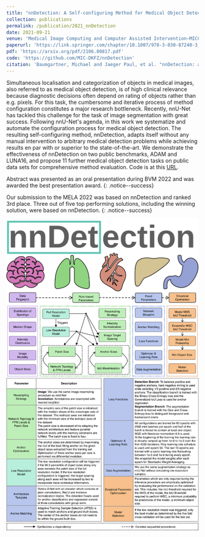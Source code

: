 ```yaml
---
title: "nnDetection: A Self-configuring Method for Medical Object Detection"
collection: publications
permalink: /publication/2021_nnDetection
date: 2021-09-21
venue: 'Medical Image Computing and Computer Assisted Intervention–MICCAI 2021'
paperurl: 'https://link.springer.com/chapter/10.1007/978-3-030-87240-3_51'
pdf: 'https://arxiv.org/pdf/2106.00817.pdf'
code: 'https://github.com/MIC-DKFZ/nnDetection'
citation: 'Baumgartner, Michael and Jaeger Paul, et al. "nnDetection: a self-configuring method for medical object detection." Medical Image Computing and Computer Assisted Intervention–MICCAI 2021: 24th International Conference, Strasbourg, France, September 27–October 1, 2021, Proceedings, Part V 24. Springer International Publishing, 2021.'
---
```


Simultaneous localisation and categorization of objects in medical images, also referred to as medical object detection, is of high clinical relevance because diagnostic decisions often depend on rating of objects rather than e.g. pixels. For this task, the cumbersome and iterative process of method configuration constitutes a major research bottleneck. Recently, nnU-Net has tackled this challenge for the task of image segmentation with great success. Following nnU-Net's agenda, in this work we systematize and automate the configuration process for medical object detection. The resulting self-configuring method, nnDetection, adapts itself without any manual intervention to arbitrary medical detection problems while achieving results en par with or superior to the state-of-the-art. We demonstrate the effectiveness of nnDetection on two public benchmarks, ADAM and LUNA16, and propose 11 further medical object detection tasks on public data sets for comprehensive method evaluation. Code is at this [URL](https://github.com/MIC-DKFZ/nnDetection).

Abstract was presented as an oral presentation during BVM 2022 and was awarded the best presentation award.
{: .notice--success}

Our submission to the MELA 2022 was based on nnDetection and ranked 3rd place. Three out of five top performing solutions, including the winning solution, were based on nnDetection.
{: .notice--success}

<img src='/images/nnDetection.svg'>
<br/>

<div align="center">
    <img src='/images/nndetection_internals.png' alt=''>
</div>

